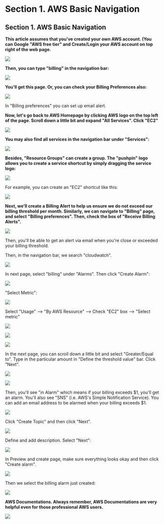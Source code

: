# Section 1. AWS Basic Navigation

## Section 1. AWS Basic Navigation

**This article assumes that you've created your own AWS account. \(You can Google "AWS free tier" and Create/Login your AWS account on top right of the web page.**

![](../.gitbook/assets/image%20%2864%29.png)

**Then, you can type "billing" in the navigation bar:**

![](../.gitbook/assets/image%20%2838%29.png)

**​You'll get this page. Or, you can check your Billing Preferences also:**

![](../.gitbook/assets/image%20%2817%29.png)

In "Billing preferences" you can set up email alert.

**Now, let's go back to AWS Homepage by clicking AWS logo on the top left of the page. Scroll down a little bit and expand "All Services". Click "EC2"**

![](../.gitbook/assets/image%20%2810%29.png)

**You may also find all services in the navigation bar under "Services":**

![](../.gitbook/assets/image%20%2863%29.png)

**Besides, "Resource Groups" can create a group. The "pushpin" logo allows you to create a service shortcut by simply dragging the service logo:**

![](../.gitbook/assets/image%20%2853%29.png)

For example, you can create an "EC2" shortcut like this:

![](../.gitbook/assets/image%20%2861%29.png)

**Next, we'll create a Billing Alert to help us ensure we do not exceed our billing threshold per month. Similarly, we can navigate to "Billing" page, and select "Billing preferences". Then, check the box of "Receive Billing Alerts".**

![](../.gitbook/assets/image%20%2828%29.png)

Then, you'll be able to get an alert via email when you're close or exceeded your billing threshold.

Then, in the navigation bar, we search "cloudwatch".

![](../.gitbook/assets/image%20%2834%29.png)

In next page, select "billing" under "Alarms". Then click "Create Alarm":

![](../.gitbook/assets/image%20%2848%29.png)

"Select Metric":

![](../.gitbook/assets/image%20%2857%29.png)

Select "Usage" --&gt; "By AWS Resource" --&gt; Check "EC2" box --&gt; "Select metric"

![](../.gitbook/assets/image%20%2813%29.png)

![](../.gitbook/assets/image%20%2818%29.png)

![](../.gitbook/assets/image%20%281%29.png)

In the next page, you can scroll down a little bit and select "Greater/Equal to". Type in the particular amount in "Define the threshold value" bar. Click "Next".

![](../.gitbook/assets/image%20%2829%29.png)

![](../.gitbook/assets/image%20%2847%29.png)

Then, you'll see "in Alarm" which means if your billing exceeds $1, you'll get an alarm. You'll also see "SNS" \(i.e. AWS's Simple Notification Service\). You can add an email address to be alarmed when your billing exceeds $1.

![](../.gitbook/assets/image%20%2865%29.png)

Click "Create Topic" and then click "Next".

![](../.gitbook/assets/image%20%2832%29.png)

Define and add description. Select "Next":

![](../.gitbook/assets/image%20%2827%29.png)

In Preview and create page, make sure everything looks okay and then click "Create alarm".

![](../.gitbook/assets/image%20%283%29.png)

Then we select the billing alarm just created:

![](../.gitbook/assets/image%20%2858%29.png)

**AWS Documentations. Always remember, AWS Documentations are very helpful even for those professional AWS users.**

![](../.gitbook/assets/image%20%287%29.png)

